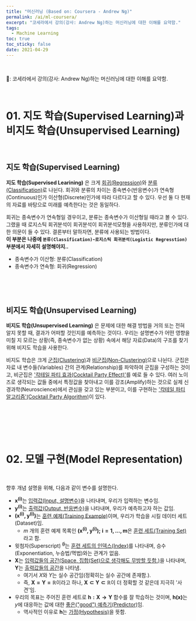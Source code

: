 ```yaml
---
title: "머신러닝 (Based on: Coursera - Andrew Ng)"
permalink: /ai/ml-coursera/
excerpt: "코세라에서 강의(강사: Andrew Ng)하는 머신러닝에 대한 이해를 요약함."
tags:
  - Machine Learning
toc: true
toc_sticky: false
date: 2021-04-29
---
```


<br>

:pencil:: 코세라에서 강의(강사: Andrew Ng)하는 머신러닝에 대한 이해를 요약함.

<br>

# 01. 지도 학습(Supervised Learning)과 비지도 학습(Unsupervised Learning)
<br>

## 지도 학습(Supervised Learning)

**지도 학습(Supervised Learining)** 은 크게 <u>회귀(Regression)</u>와 <u>분류(Classification)</u>로 나뉜다. 회귀와 분류의 차이는 종속변수(반응변수)가 연속형(Continuous)인가 이산형(Discrete)인가에 따라 다르다고 할 수 있다. 우선 둘 다 현재의 자료를 바탕으로 미래를 예측한다는 것은 동일하다.<br>

회귀는 종속변수가 연속형일 경우이고, 분류는 종속변수가 이산형일 때라고 볼 수 있다. 그랬을 때 로지스틱 회귀분석이 회귀분석이 회귀분석모형을 사용하지만, 분류인가에 대한 의문이 들 수 있다. 결론부터 말하자면, 분류에 사용되는 방법이다.<br>
**이 부분은 나중에 `분류(Classification)`-`로지스틱 회귀분석(Logistic Regresstion)` 부분에서 자세히 설명해야지..**

- 종속변수가 이산형: 분류(Classification)
- 종속변수가 연속형: 회귀(Regression)

<br>
<br>
<br>

## 비지도 학습(Unsupervised Learning)
**비지도 학습(Unsupervised Learning)** 은 문제에 대한 해결 방법을 거의 또는 전혀 알지 못할 때, 결과가 어떠할 것인지를 예측하는 것이다. 우리는 설명변수가 어떤 영향을 미칠 지 모르는 상황(즉, 종속변수가 없는 상황) 속에서 해당 자료(Data)의 구조를 찾기 위해 비지도 학습을 사용한다.<br>

비지도 학습은 크게 <u>군집(Clustering)</u>과 <u>비군집(Non-Clustering)</u>으로 나뉜다. 군집은 자료 내 변수들(Variables) 간의 관계(Relationship)를 파악하여 군집을 구성하는 것이고, 비군집은 ['칵테일 파티 효과(Cocktail Party Effect)'](https://en.wikipedia.org/wiki/Cocktail_party_effect)를 예로 들 수 있다. 여러 노이즈로 생각되는 값들 중에서 특정값을 찾아내고 이를 강조(Amplify)하는 것으로 실제 신경과학(Neuroscience)에서 관심을 갖고 있는 부분이고, 이를 구현하는 ['칵테일 파티 알고리즘'(Cocktail Party Algorithm)](https://interestingengineering.com/researchers-look-to-the-brain-for-algorithms-for-the-cocktail-party-problem)이 있다.

<br>
<br>
<br>
<br>
<br>

# 02. 모델 구현(Model Representation)
<br>

향후 개념 설명을 위해, 다음과 같이 변수를 설명한다.<br>
- $\boldsymbol{x^{(i)}}$는 <u>입력값(Input, 설명변수)</u>을 나타내며, 우리가 입력하는 변수임.
- $\boldsymbol{y^{(i)}}$는 <u>출력값(Output, 반응변수)</u>을 나타내며, 우리가 예측하고자 하는 값임.
- $\boldsymbol{(x^{(i)}, y^{(i)})}$는 <u>훈련 예제(Training Example)</u>이며, 우리가 학습을 시킬 데이터 세트(Dataset)임.
  - $m$ 개의 훈련 예제 목록인 $\boldsymbol{(x^{(i)}, y^{(i)});\; i=1,...,m}$은 <u>훈련 세트(Training Set)</u>라고 함.
- 윗첨자(Superscript) $\boldsymbol{^{(i}}$는 <u>훈련 세트의 인덱스(Index)</u>를 나타내며, 승수(Exponentiation, 누승법/멱법)와는 관계가 없음.
- $\boldsymbol{X}$는 <u>입력값들의 공간(Space, 집합(Set)으로 생각해도 무방할 듯함.)</u>을 나타내며, $\boldsymbol{Y}$는 <u>출력값들의 공간</u>을 나타냄.
  - 여기서 $X$와 $Y$는 실수 공간임(정확히는 실수 공간에 존재함.).
  - 즉, $\boldsymbol{X=Y=\mathbb{R}}$이라고 하나, $\boldsymbol{X\subset Y\subset \mathbb{R}}$이 더 정확할 것 같은데 지극히 '사견'임.
- 우리의 목표는 주어진 훈련 세트로 $\boldsymbol{h: X \rightarrow Y}$ 함수를 잘 학습하는 것이며, $\boldsymbol{h(x)}$는 $y$에 대응하는 값에 대한 <u>좋은("good") 예측기(Predictor)</u>임.
  - 역사적인 이유로 $\boldsymbol{h}$는 <u>가정(Hypothesis)</u>을 뜻함.














